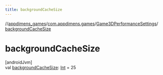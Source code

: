 ```yaml
---
title: backgroundCacheSize
---
```

//[appdimens_games](../../../index.html)/[com.appdimens.games](../index.html)/[Game3DPerformanceSettings](index.html)/[backgroundCacheSize](background-cache-size.html)



# backgroundCacheSize



[androidJvm]\
val [backgroundCacheSize](background-cache-size.html): [Int](https://kotlinlang.org/api/core/kotlin-stdlib/kotlin/-int/index.html) = 25



